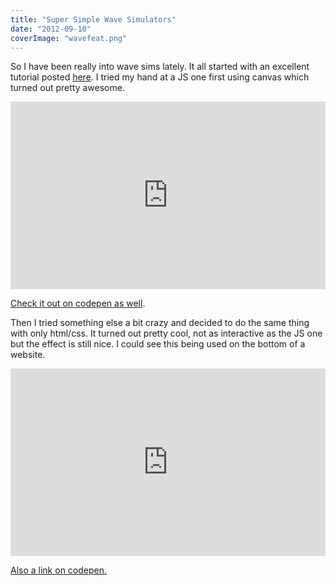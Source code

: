 ```yaml
---
title: "Super Simple Wave Simulators"
date: "2012-09-10"
coverImage: "wavefeat.png"
---
```


So I have been really into wave sims lately. It all started with an excellent tutorial posted [here](http://gamedev.tutsplus.com/tutorials/implementation/make-a-splash-with-2d-water-effects/). I tried my hand at a JS one first using canvas which turned out pretty awesome.

<iframe style="width: 100%; height: 300px;" src="https://jsfiddle.net/loktar/bafTq/embedded/result,js,html,css/" height="240" width="320" frameborder="0"></iframe>

[Check it out on codepen as well](http://codepen.io/loktar00/details/DlFgw).

Then I tried something else a bit crazy and decided to do the same thing with only html/css. It turned out pretty cool, not as interactive as the JS one but the effect is still nice. I could see this being used on the bottom of a website.

<iframe style="width: 100%; height: 300px;" src="https://jsfiddle.net/loktar/M9Brh/embedded/result,js,html,css/" height="240" width="320" frameborder="0"></iframe>

[Also a link on codepen.](http://codepen.io/loktar00/details/kfrKC)
